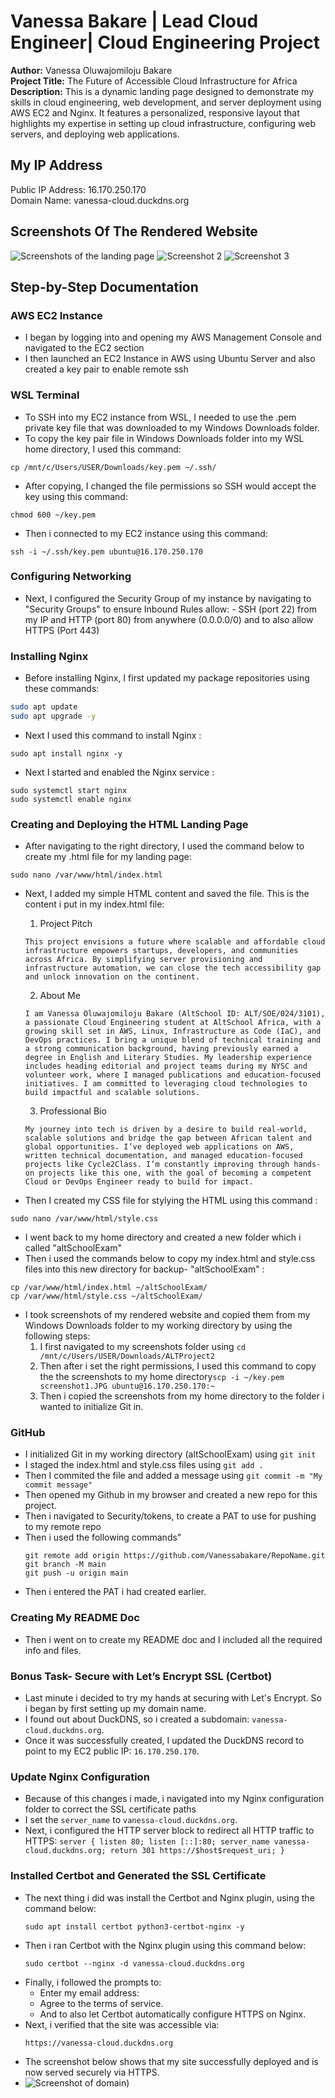 # Vanessa Bakare | Lead Cloud Engineer| Cloud Engineering Project

**Author:** Vanessa Oluwajomiloju Bakare   
**Project Title:** The Future of Accessible Cloud Infrastructure for Africa  
**Description:** This is a dynamic landing page designed to demonstrate my skills in cloud engineering, web development, and server deployment using AWS EC2 and Nginx. It features a personalized, responsive layout that highlights my expertise in setting up cloud infrastructure, configuring web servers, and deploying web applications.

## My IP Address
Public IP Address: 16.170.250.170  
Domain Name: vanessa-cloud.duckdns.org

## Screenshots Of The Rendered Website
![Screenshots of the landing page](screenshot1.JPG)
![Screenshot 2](screenshot2.JPG)
![Screenshot 3](screenshot3.JPG)

## Step-by-Step Documentation  
### AWS EC2 Instance
- I began by logging into and opening my AWS Management Console and navigated to the EC2 section
- I then launched an EC2 Instance in AWS using Ubuntu Server and also created a key pair to enable remote ssh

### WSL Terminal
- To SSH into my EC2 instance from WSL, I needed to use the .pem private key file that was downloaded to my Windows Downloads folder.
- To copy the key pair file in Windows Downloads folder into my WSL home directory, I used this command:
```
cp /mnt/c/Users/USER/Downloads/key.pem ~/.ssh/
```
- After copying, I changed the file permissions so SSH would accept the key using this command:
```
chmod 600 ~/key.pem
```
- Then i connected to my EC2 instance using this command:
```
ssh -i ~/.ssh/key.pem ubuntu@16.170.250.170
```

### Configuring Networking
- Next, I configured the Security Group of my instance by navigating to "Security Groups" to ensure Inbound Rules allow: - SSH (port 22) from my IP and HTTP (port 80) from anywhere (0.0.0.0/0) and to also allow HTTPS (Port 443)
  

### Installing Nginx
- Before installing Nginx, I first updated my package repositories using these commands: 
```bash
sudo apt update
sudo apt upgrade -y
```
- Next I used this command to install Nginx :
```
sudo apt install nginx -y
```
- Next I started and enabled the Nginx service :
```
sudo systemctl start nginx
sudo systemctl enable nginx
```

### Creating and Deploying the HTML Landing Page
- After navigating to the right directory, I used the command below to create my .html file for my landing page:
```
sudo nano /var/www/html/index.html
```
- Next, I added my simple HTML content and saved the file. This is the content i put in my index.html file:
  
  1. Project Pitch
  ```
  This project envisions a future where scalable and affordable cloud infrastructure empowers startups, developers, and communities across Africa. By simplifying server provisioning and infrastructure automation, we can close the tech accessibility gap and unlock innovation on the continent.
  ```
  2. About Me
  ```
  I am Vanessa Oluwajomiloju Bakare (AltSchool ID: ALT/SOE/024/3101), a passionate Cloud Engineering student at AltSchool Africa, with a growing skill set in AWS, Linux, Infrastructure as Code (IaC), and DevOps practices. I bring a unique blend of technical training and a strong communication background, having previously earned a degree in English and Literary Studies. My leadership experience includes heading editorial and project teams during my NYSC and volunteer work, where I managed publications and education-focused initiatives. I am committed to leveraging cloud technologies to build impactful and scalable solutions.
  ```
  3. Professional Bio
  ```
  My journey into tech is driven by a desire to build real-world, scalable solutions and bridge the gap between African talent and global opportunities. I’ve deployed web applications on AWS, written technical documentation, and managed education-focused projects like Cycle2Class. I’m constantly improving through hands-on projects like this one, with the goal of becoming a competent Cloud or DevOps Engineer ready to build for impact.
  ```
  
- Then I created my CSS file for stylying the HTML using this command :
```
sudo nano /var/www/html/style.css
```
- I went back to my home directory and created a new folder which i called "altSchoolExam"
- Then i used the commands below to copy my index.html and style.css files into this new directory for backup- "altSchoolExam" :
```
cp /var/www/html/index.html ~/altSchoolExam/
cp /var/www/html/style.css ~/altSchoolExam/
```
- I took screenshots of my rendered website and copied them from my Windows Downloads folder to my working directory by using the following steps:
  1. I first navigated to my screenshots folder using `cd /mnt/c/Users/USER/Downloads/ALTProject2`
  2. Then after i set the right permissions, I used this command to copy the the screenshots to my home directory`scp -i ~/key.pem screenshot1.JPG ubuntu@16.170.250.170:~`
  3. Then i copied the screenshots from my home directory to the folder i wanted to initialize Git in.

  
### GitHub 
- I initialized Git in my working directory (altSchoolExam) using `git init`
- I staged the index.html and style.css files using `git add .`
- Then I commited the file and added a message using `git commit -m "My commit message"`
- Then opened my Github in my browser and created a new repo for this project.
- Then i navigated to Security/tokens, to create a PAT to use for pushing to my remote repo
- Then i used the following commands"
  ```
  git remote add origin https://github.com/Vanessabakare/RepoName.git
  git branch -M main
  git push -u origin main
  ```
- Then i entered the PAT i had created earlier.


### Creating My README Doc
- Then i went on to create my README doc and I included all the required info and files.

### Bonus Task-  Secure with Let’s Encrypt SSL (Certbot)
- Last minute i decided to try my hands at securing with Let's Encrypt. So i began by first setting up my domain name.
- I found out about DuckDNS, so i created a subdomain: `vanessa-cloud.duckdns.org`.
- Once it was successfully created, I updated the DuckDNS record to point to my EC2 public IP: `16.170.250.170`.

### Update Nginx Configuration
- Because of this changes i made, i navigated into my Nginx configuration folder to correct the SSL certificate paths
- I set the `server_name` to `vanessa-cloud.duckdns.org`.
- Next, i configured the HTTP server block to redirect all HTTP traffic to HTTPS:
       ```
       server {
           listen 80;
           listen [::]:80;
           server_name vanessa-cloud.duckdns.org;
           return 301 https://$host$request_uri;
       }
       ```
### Installed Certbot and Generated the SSL Certificate
- The next thing i did was install the Certbot and  Nginx plugin, using the command below:
     ```
     sudo apt install certbot python3-certbot-nginx -y
     ```
- Then i ran Certbot with the Nginx plugin using this command below:
     ```
     sudo certbot --nginx -d vanessa-cloud.duckdns.org
     ```
- Finally, i followed the prompts to:
     - Enter my email address: 
     - Agree to the terms of service.
     - And to also let Certbot automatically configure HTTPS on Nginx.
- Next, i verified that the site was accessible via:
     ```
     https://vanessa-cloud.duckdns.org
     ```
- The screenshot below shows that my site successfully deployed and is now served securely via HTTPS.
- ![Screenshot of domain](screenshot4.JPG))
